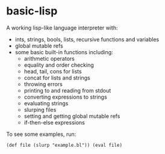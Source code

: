 # basic-lisp

A working lisp-like language interpreter with:

* ints, strings, bools, lists, recursive functions and variables
* global mutable refs
* some basic built-in functions including:
    * arithmetic operators
    * equality and order checking
    * head, tail, cons for lists
    * concat for lists and strings
    * throwing errors
    * printing to and reading from stdout
    * converting expressions to strings
    * evaluating strings
    * slurping files
    * setting and getting global mutable refs
    * if-then-else expressions

To see some examples, run:
```
(def file (slurp "example.bl")) (eval file)
```
